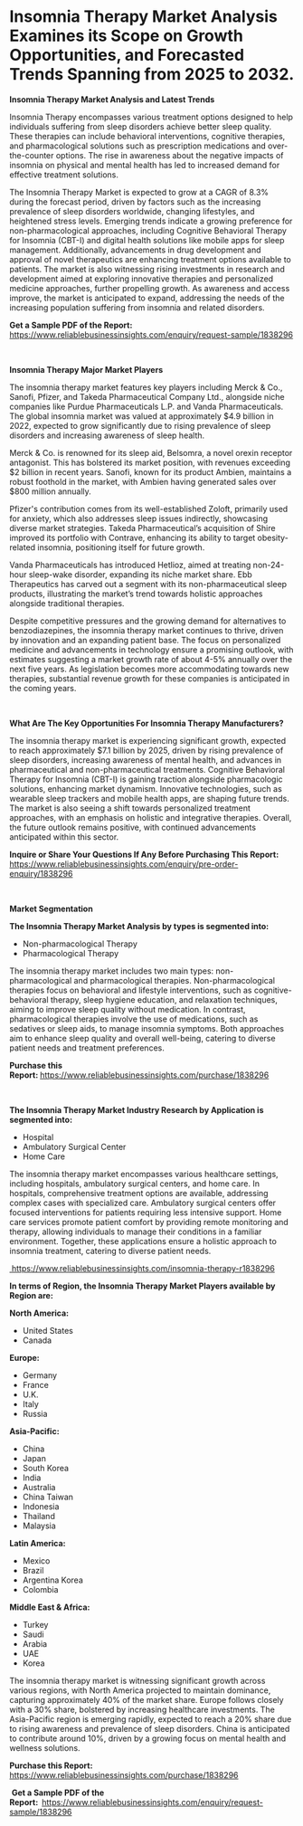 <p><h1>Insomnia Therapy Market Analysis Examines its Scope on Growth Opportunities, and Forecasted Trends Spanning from 2025 to 2032.</h1></p><p><strong>Insomnia Therapy Market Analysis and Latest Trends</strong></p>
<p><p>Insomnia Therapy encompasses various treatment options designed to help individuals suffering from sleep disorders achieve better sleep quality. These therapies can include behavioral interventions, cognitive therapies, and pharmacological solutions such as prescription medications and over-the-counter options. The rise in awareness about the negative impacts of insomnia on physical and mental health has led to increased demand for effective treatment solutions.</p><p>The Insomnia Therapy Market is expected to grow at a CAGR of 8.3% during the forecast period, driven by factors such as the increasing prevalence of sleep disorders worldwide, changing lifestyles, and heightened stress levels. Emerging trends indicate a growing preference for non-pharmacological approaches, including Cognitive Behavioral Therapy for Insomnia (CBT-I) and digital health solutions like mobile apps for sleep management. Additionally, advancements in drug development and approval of novel therapeutics are enhancing treatment options available to patients. The market is also witnessing rising investments in research and development aimed at exploring innovative therapies and personalized medicine approaches, further propelling growth. As awareness and access improve, the market is anticipated to expand, addressing the needs of the increasing population suffering from insomnia and related disorders.</p></p>
<p><strong>Get a Sample PDF of the Report:&nbsp;</strong> <a href="https://www.reliablebusinessinsights.com/enquiry/request-sample/1838296?utm_campaign=3107&utm_medium=2&utm_source=Github&utm_content=ia&utm_term=13042025&utm_id=insomnia-therapy">https://www.reliablebusinessinsights.com/enquiry/request-sample/1838296</a></p>
<p>&nbsp;</p>
<p><strong>Insomnia Therapy Major Market Players</strong></p>
<p><p>The insomnia therapy market features key players including Merck & Co., Sanofi, Pfizer, and Takeda Pharmaceutical Company Ltd., alongside niche companies like Purdue Pharmaceuticals L.P. and Vanda Pharmaceuticals. The global insomnia market was valued at approximately $4.9 billion in 2022, expected to grow significantly due to rising prevalence of sleep disorders and increasing awareness of sleep health.</p><p>Merck & Co. is renowned for its sleep aid, Belsomra, a novel orexin receptor antagonist. This has bolstered its market position, with revenues exceeding $2 billion in recent years. Sanofi, known for its product Ambien, maintains a robust foothold in the market, with Ambien having generated sales over $800 million annually.</p><p>Pfizer's contribution comes from its well-established Zoloft, primarily used for anxiety, which also addresses sleep issues indirectly, showcasing diverse market strategies. Takeda Pharmaceutical’s acquisition of Shire improved its portfolio with Contrave, enhancing its ability to target obesity-related insomnia, positioning itself for future growth.</p><p>Vanda Pharmaceuticals has introduced Hetlioz, aimed at treating non-24-hour sleep-wake disorder, expanding its niche market share. Ebb Therapeutics has carved out a segment with its non-pharmaceutical sleep products, illustrating the market’s trend towards holistic approaches alongside traditional therapies.</p><p>Despite competitive pressures and the growing demand for alternatives to benzodiazepines, the insomnia therapy market continues to thrive, driven by innovation and an expanding patient base. The focus on personalized medicine and advancements in technology ensure a promising outlook, with estimates suggesting a market growth rate of about 4-5% annually over the next five years. As legislation becomes more accommodating towards new therapies, substantial revenue growth for these companies is anticipated in the coming years.</p></p>
<p>&nbsp;</p>
<p><strong>What Are The Key Opportunities For Insomnia Therapy Manufacturers?</strong></p>
<p><p>The insomnia therapy market is experiencing significant growth, expected to reach approximately $7.1 billion by 2025, driven by rising prevalence of sleep disorders, increasing awareness of mental health, and advances in pharmaceutical and non-pharmaceutical treatments. Cognitive Behavioral Therapy for Insomnia (CBT-I) is gaining traction alongside pharmacologic solutions, enhancing market dynamism. Innovative technologies, such as wearable sleep trackers and mobile health apps, are shaping future trends. The market is also seeing a shift towards personalized treatment approaches, with an emphasis on holistic and integrative therapies. Overall, the future outlook remains positive, with continued advancements anticipated within this sector.</p></p>
<p><strong>Inquire or Share Your Questions If Any Before Purchasing This Report:</strong> <a href="https://www.reliablebusinessinsights.com/enquiry/pre-order-enquiry/1838296?utm_campaign=3107&utm_medium=2&utm_source=Github&utm_content=ia&utm_term=13042025&utm_id=insomnia-therapy">https://www.reliablebusinessinsights.com/enquiry/pre-order-enquiry/1838296</a></p>
<p>&nbsp;</p>
<p><strong>Market Segmentation</strong></p>
<p><strong>The Insomnia Therapy Market Analysis by types is segmented into:</strong></p>
<p><ul><li>Non-pharmacological Therapy</li><li>Pharmacological Therapy</li></ul></p>
<p><p>The insomnia therapy market includes two main types: non-pharmacological and pharmacological therapies. Non-pharmacological therapies focus on behavioral and lifestyle interventions, such as cognitive-behavioral therapy, sleep hygiene education, and relaxation techniques, aiming to improve sleep quality without medication. In contrast, pharmacological therapies involve the use of medications, such as sedatives or sleep aids, to manage insomnia symptoms. Both approaches aim to enhance sleep quality and overall well-being, catering to diverse patient needs and treatment preferences.</p></p>
<p><strong>Purchase this Report:&nbsp;</strong><a href="https://www.reliablebusinessinsights.com/purchase/1838296?utm_campaign=3107&utm_medium=2&utm_source=Github&utm_content=ia&utm_term=13042025&utm_id=insomnia-therapy">https://www.reliablebusinessinsights.com/purchase/1838296</a></p>
<p>&nbsp;</p>
<p><strong>The Insomnia Therapy Market Industry Research by Application is segmented into:</strong></p>
<p><ul><li>Hospital</li><li>Ambulatory Surgical Center</li><li>Home Care</li></ul></p>
<p><p>The insomnia therapy market encompasses various healthcare settings, including hospitals, ambulatory surgical centers, and home care. In hospitals, comprehensive treatment options are available, addressing complex cases with specialized care. Ambulatory surgical centers offer focused interventions for patients requiring less intensive support. Home care services promote patient comfort by providing remote monitoring and therapy, allowing individuals to manage their conditions in a familiar environment. Together, these applications ensure a holistic approach to insomnia treatment, catering to diverse patient needs.</p></p>
<p><a href="https://www.reliablebusinessinsights.com/insomnia-therapy-r1838296?utm_campaign=3107&utm_medium=2&utm_source=Github&utm_content=ia&utm_term=13042025&utm_id=insomnia-therapy">&nbsp;https://www.reliablebusinessinsights.com/insomnia-therapy-r1838296</a></p>
<p><strong>In terms of Region, the Insomnia Therapy Market Players available by Region are:</strong></p>
<p>
    <p> <strong> North America: </strong>
        <ul>
            <li>United States</li>
            <li>Canada</li>
        </ul>
        </p> 
    <p> <strong> Europe: </strong>
        <ul>
            <li>Germany</li>
            <li>France</li>
            <li>U.K.</li>
            <li>Italy</li>
            <li>Russia</li>
        </ul>
        </p> 
    <p> <strong> Asia-Pacific: </strong>
        <ul>
            <li>China</li>
            <li>Japan</li>
            <li>South Korea</li>
            <li>India</li>
            <li>Australia</li>
            <li>China Taiwan</li>
            <li>Indonesia</li>
            <li>Thailand</li>
            <li>Malaysia</li>
        </ul>
        </p> 
    <p> <strong> Latin America: </strong>
        <ul>
            <li>Mexico</li>
            <li>Brazil</li>
            <li>Argentina Korea</li>
            <li>Colombia</li>
        </ul>
        </p> 
    <p> <strong> Middle East & Africa: </strong>
        <ul>
            <li>Turkey</li>
            <li>Saudi</li>
            <li>Arabia</li>
            <li>UAE</li>
            <li>Korea</li>
        </ul>
    </p>
    </p>
<p><p>The insomnia therapy market is witnessing significant growth across various regions, with North America projected to maintain dominance, capturing approximately 40% of the market share. Europe follows closely with a 30% share, bolstered by increasing healthcare investments. The Asia-Pacific region is emerging rapidly, expected to reach a 20% share due to rising awareness and prevalence of sleep disorders. China is anticipated to contribute around 10%, driven by a growing focus on mental health and wellness solutions.</p></p>
<p><strong>Purchase this Report: </strong><a href="https://www.reliablebusinessinsights.com/purchase/1838296?utm_campaign=3107&utm_medium=2&utm_source=Github&utm_content=ia&utm_term=13042025&utm_id=insomnia-therapy">https://www.reliablebusinessinsights.com/purchase/1838296</a></p>
<p>&nbsp;<strong>Get a Sample PDF of the Report:&nbsp;&nbsp;</strong><a href="https://www.reliablebusinessinsights.com/enquiry/request-sample/1838296?utm_campaign=3107&utm_medium=2&utm_source=Github&utm_content=ia&utm_term=13042025&utm_id=insomnia-therapy">https://www.reliablebusinessinsights.com/enquiry/request-sample/1838296</a></p>
<p><strong></strong></p>
<p><p></p><p></p><p></p></p>